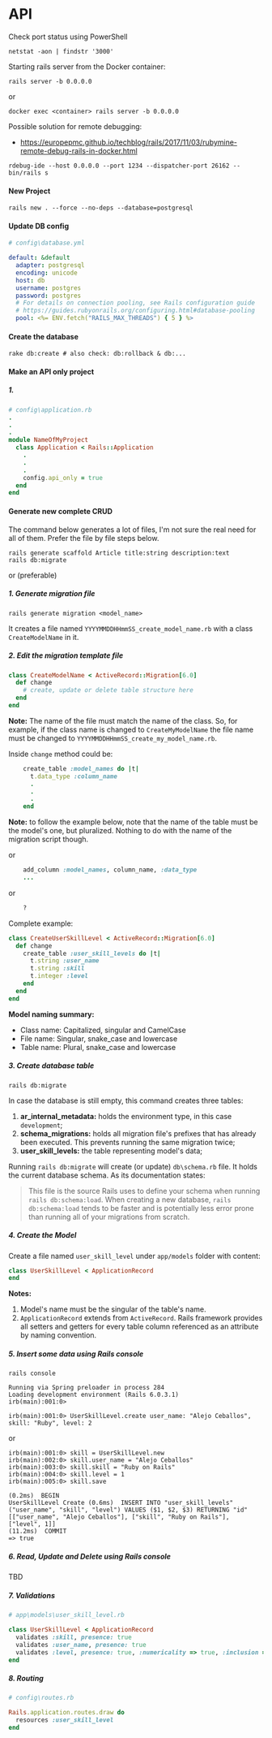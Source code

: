 # API

Check port status using PowerShell
```shell script
netstat -aon | findstr '3000'
```

Starting rails server from the Docker container:
```shell script
rails server -b 0.0.0.0
```
or
```shell script
docker exec <container> rails server -b 0.0.0.0
```

Possible solution for remote debugging:
- https://europepmc.github.io/techblog/rails/2017/11/03/rubymine-remote-debug-rails-in-docker.html
```
rdebug-ide --host 0.0.0.0 --port 1234 --dispatcher-port 26162 -- bin/rails s
```

#### New Project

```shell script
rails new . --force --no-deps --database=postgresql
```

#### Update DB config

```yaml
# config\database.yml

default: &default
  adapter: postgresql
  encoding: unicode
  host: db
  username: postgres
  password: postgres
  # For details on connection pooling, see Rails configuration guide
  # https://guides.rubyonrails.org/configuring.html#database-pooling
  pool: <%= ENV.fetch("RAILS_MAX_THREADS") { 5 } %>
```

#### Create the database

```shell script
rake db:create # also check: db:rollback & db:...
```

#### Make an API only project

##### 1. 
```ruby
# config\application.rb
.
.
.
module NameOfMyProject
  class Application < Rails::Application
    .
    .
    .
    config.api_only = true
  end
end
```

#### Generate new complete CRUD

The command below generates a lot of files, I'm not sure the real need for all of them. Prefer the file by file steps 
below.
```shell script
rails generate scaffold Article title:string description:text
rails db:migrate
```
or (preferable)

##### 1. Generate migration file
```shell script
rails generate migration <model_name>
```
It creates a file named `YYYYMMDDHHmmSS_create_model_name.rb` with a class `CreateModelName` in it.

##### 2. Edit the migration template file
```ruby
class CreateModelName < ActiveRecord::Migration[6.0]
  def change
    # create, update or delete table structure here
  end
end
```
**Note:** The name of the file must match the name of the class. So, for example, if the class name is changed to 
`CreateMyModelName` the file name must be changed to `YYYYMMDDHHmmSS_create_my_model_name.rb`.

Inside `change` method could be:
```ruby
    create_table :model_names do |t|
      t.data_type :column_name
      .
      .
      .
    end
```
**Note:** to follow the example below, note that the name of the table must be the model's one, but pluralized. Nothing 
to do with the name of the migration script though.

or
```ruby
    add_column :model_names, column_name, :data_type
    ...
```
or
```ruby
    ?
```

Complete example:
```ruby
class CreateUserSkillLevel < ActiveRecord::Migration[6.0]
  def change
    create_table :user_skill_levels do |t|
      t.string :user_name
      t.string :skill
      t.integer :level
    end
  end
end
```

**Model naming summary:**
- Class name: Capitalized, singular and CamelCase
- File name: Singular, snake_case and lowercase
- Table name: Plural, snake_case and lowercase

##### 3. Create database table
```shell script
rails db:migrate
```
In case the database is still empty, this command creates three tables:
1. **ar_internal_metadata:** holds the environment type, in this case `development`;
2. **schema_migrations:** holds all migration file's prefixes that has already been executed. This prevents running the 
same migration twice;
3. **user_skill_levels:** the table representing model's data;

Running `rails db:migrate` will create (or update) `db\schema.rb` file. It holds the current database schema. As its 
documentation states:
> This file is the source Rails uses to define your schema when running `rails db:schema:load`. When creating a new 
> database, `rails db:schema:load` tends to be faster and is potentially less error prone than running all of your 
> migrations from scratch.

##### 4. Create the Model

Create a file named `user_skill_level` under `app/models` folder with content:
```ruby
class UserSkillLevel < ApplicationRecord
end
```
**Notes:** 
1. Model's name must be the singular of the table's name.
2. `ApplicationRecord` extends from `ActiveRecord`. Rails framework provides all setters and getters for every 
table column referenced as an attribute by naming convention.

##### 5. Insert some data using Rails console
```shell script
rails console
```
```
Running via Spring preloader in process 284
Loading development environment (Rails 6.0.3.1)
irb(main):001:0>
```
```
irb(main):001:0> UserSkillLevel.create user_name: "Alejo Ceballos", skill: "Ruby", level: 2
```
or
```
irb(main):001:0> skill = UserSkillLevel.new
irb(main):002:0> skill.user_name = "Alejo Ceballos"
irb(main):003:0> skill.skill = "Ruby on Rails"
irb(main):004:0> skill.level = 1
irb(main):005:0> skill.save
```
```
(0.2ms)  BEGIN
UserSkillLevel Create (0.6ms)  INSERT INTO "user_skill_levels" ("user_name", "skill", "level") VALUES ($1, $2, $3) RETURNING "id"  [["user_name", "Alejo Ceballos"], ["skill", "Ruby on Rails"], ["level", 1]]
(11.2ms)  COMMIT
=> true
```

##### 6. Read, Update and Delete using Rails console
TBD

##### 7. Validations    
```ruby
# app\models\user_skill_level.rb

class UserSkillLevel < ApplicationRecord
  validates :skill, presence: true
  validates :user_name, presence: true
  validates :level, presence: true, :numericality => true, :inclusion => { :in => 0..5 }
end
```

##### 8. Routing
```ruby
# config\routes.rb

Rails.application.routes.draw do
  resources :user_skill_level
end
```
